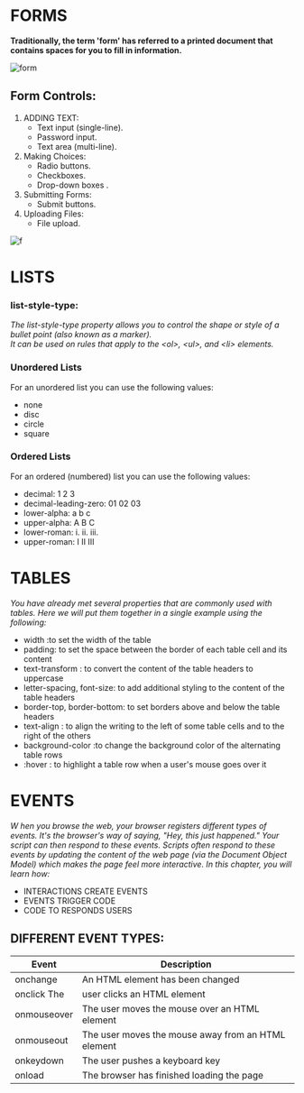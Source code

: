 # FORMS 
**Traditionally, the term 'form' has referred
to a printed document that contains
spaces for you to fill in information.**

![form](https://www.tutorialbrain.com/wp-content/uploads/2019/01/HTML-Form.jpg)

## Form Controls:
1. ADDING TEXT:
    * Text input (single-line).
    * Password input.
    * Text area (multi-line).
2. Making Choices: 
    * Radio buttons.
    * Checkboxes.
    * Drop-down boxes .
3. Submitting Forms:
    * Submit buttons.
4. Uploading Files:
    * File upload.

![f](https://res.cloudinary.com/practicaldev/image/fetch/s--jsSboGrk--/c_limit%2Cf_auto%2Cfl_progressive%2Cq_auto%2Cw_880/https://dev-to-uploads.s3.amazonaws.com/i/p2javu2idirdza67lfld.png)


# LISTS
### list-style-type:

*The list-style-type property
allows you to control the shape
or style of a bullet point (also
known as a marker).  <br>
It can be used on rules that
apply to the \<ol>, \<ul>, and \<li>
elements.*

### Unordered Lists
For an unordered list you can use
the following values:
* none
* disc
* circle
* square
### Ordered Lists
For an ordered (numbered) list
you can use the following values:
* decimal: 1 2 3
* decimal-leading-zero: 01 02 03
* lower-alpha: a b c
* upper-alpha: A B C
* lower-roman: i. ii. iii.
* upper-roman: I II III


# TABLES

*You have already met several
properties that are commonly
used with tables. Here we will
put them together in a single
example using the following:*

* width :to set the width of the table
* padding: to set the space between the border of each table cell and its content
* text-transform : to convert the content of the table headers to uppercase
* letter-spacing, font-size: to add additional styling to the content of the table headers
* border-top, border-bottom:
to set borders above and below
the table headers
* text-align : to align the writing
to the left of some table cells and
to the right of the others
* background-color :to change
the background color of the
alternating table rows
* :hover : to highlight a table row
when a user's mouse goes over it


# EVENTS
*W hen you browse the web, your browser registers different
types of events. It's the browser's way of saying, "Hey, this
just happened." Your script can then respond to these events.
Scripts often respond to these events by updating the content of the web page (via the
Document Object Model) which makes the page feel more interactive. In this chapter, you
will learn how:*

* INTERACTIONS CREATE EVENTS
* EVENTS TRIGGER CODE
* CODE TO RESPONDS USERS 


## DIFFERENT EVENT TYPES:

Event|	Description
-----|----------------
onchange | An HTML element has been changed
onclick	The| user clicks an HTML element
onmouseover	|The user moves the mouse over an HTML element
onmouseout	|The user moves the mouse away from an HTML element
onkeydown	|The user pushes a keyboard key
onload	|The browser has finished loading the page
